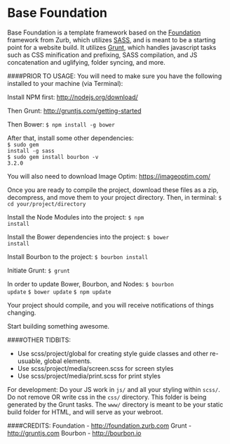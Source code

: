 Base Foundation
======
Base Foundation is a template framework based on the <a href="http://foundation.zurb.com">Foundation</a> framework from Zurb, which utilizes <a href="http://sass-lang.com">SASS</a>, and is meant to be a starting point for a website build. It utilizes <a href="http://gruntjs.com/">Grunt</a>, which handles javascript tasks such as CSS minification and prefixing, SASS compilation, and JS concatenation and uglifying, folder syncing, and more.

####PRIOR TO USAGE:
You will need to make sure you have the following installed to your machine (via Terminal):

Install NPM first:
<a href="http://nodejs.org/download/">http://nodejs.org/download/</a>

Then Grunt:
<a href="http://gruntjs.com/getting-started">http://gruntjs.com/getting-started</a>

Then Bower:
<code>$ npm install -g bower</code>

After that, install some other dependencies:<br />
<code>$ sudo gem install -g sass</code><br />
<code>$ sudo gem install bourbon -v 3.2.0</code>

You will also need to download Image Optim:
https://imageoptim.com/

Once you are ready to compile the project, download these files as a zip, decompress, and move them to your project directory. Then, in terminal:
<code>$ cd your/project/directory</code>

Install the Node Modules into the project:
<code>$ npm install</code>

Install the Bower dependencies into the project:
<code>$ bower install</code>

Install Bourbon to the project:
<code>$ bourbon install</code>

Initiate Grunt:
<code>$ grunt</code>

In order to update Bower, Bourbon, and Nodes:
<code>$ bourbon update</code>
<code>$ bower update</code>
<code>$ npm update</code>

Your project should compile, and you will receive notifications of things changing.

Start building something awesome.

####OTHER TIDBITS:
- Use scss/project/global for creating style guide classes and other re-usuable, global elements.
- Use scss/project/media/screen.scss for screen styles
- Use scss/project/media/print.scss for print styles

For development:
Do your JS work in <code>js/</code> and all your styling within <code>scss/</code>. Do not remove OR write css in the <code>css/</code> directory. This folder is being generated by the Grunt tasks. The <code>www/</code> directory is meant to be your static build folder for HTML, and will serve as your webroot.

####CREDITS:
Foundation - http://foundation.zurb.com
Grunt - http://gruntjs.com
Bourbon - http://bourbon.io
